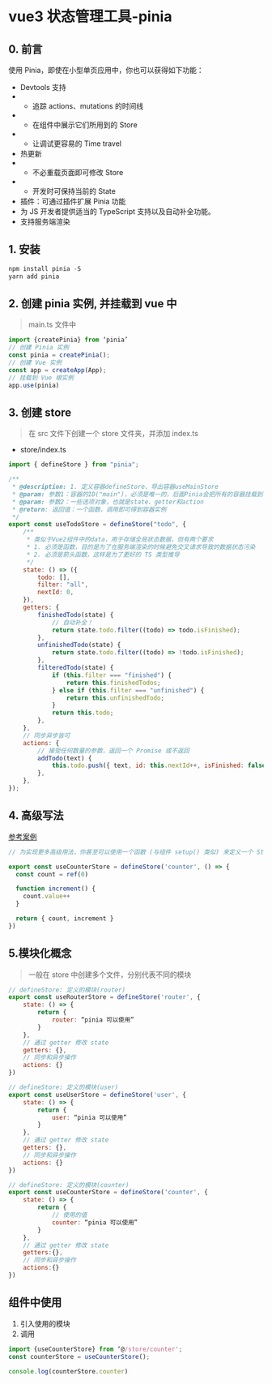 # vue3 状态管理工具-pinia

## 0. 前言
使用 Pinia，即使在小型单页应用中，你也可以获得如下功能：<br />

+ Devtools 支持
+ + 追踪 actions、mutations 的时间线
+ + 在组件中展示它们所用到的 Store
+ + 让调试更容易的 Time travel
+ 热更新
+ + 不必重载页面即可修改 Store
+ + 开发时可保持当前的 State
+ 插件：可通过插件扩展 Pinia 功能
+ 为 JS 开发者提供适当的 TypeScript 支持以及自动补全功能。
+ 支持服务端渲染



## 1. 安装

```js
npm install pinia -S
yarn add pinia
```




## 2. 创建 pinia 实例, 并挂载到 vue 中

> main.ts 文件中

```js
import {createPinia} from ‘pinia’
// 创建 Pinia 实例
const pinia = createPinia();
// 创建 Vue 实例
const app = createApp(App);
// 挂载到 Vue 根实例
app.use(pinia)
```




## 3. 创建 store

> 在 src 文件下创建一个 store 文件夹，并添加 index.ts

- store/index.ts

```js
import { defineStore } from "pinia";

/**
 * @description: 1. 定义容器defineStore、导出容器useMainStore
 * @param: 参数1：容器的ID("main")，必须是唯一的，后面Pinia会把所有的容器挂载到根容器
 * @param: 参数2：一些选项对象，也就是state、getter和action
 * @return: 返回值：一个函数，调用即可得到容器实例
 */
export const useTodoStore = defineStore("todo", {
	/**
	 * 类似于Vue2组件中的data，用于存储全局状态数据，但有两个要求
	 * 1. 必须是函数，目的是为了在服务端渲染的时候避免交叉请求导致的数据状态污染
	 * 2. 必须是箭头函数，这样是为了更好的 TS 类型推导
	 */
	state: () => ({
		todo: [],
		filter: "all",
		nextId: 0,
	}),
	getters: {
		finishedTodo(state) {
			// 自动补全！
			return state.todo.filter((todo) => todo.isFinished);
		},
		unfinishedTodo(state) {
			return state.todo.filter((todo) => !todo.isFinished);
		},
		filteredTodo(state) {
			if (this.filter === "finished") {
				return this.finishedTodos;
			} else if (this.filter === "unfinished") {
				return this.unfinishedTodo;
			}
			return this.todo;
		},
	},
    // 同步异步皆可
	actions: {
		// 接受任何数量的参数，返回一个 Promise 或不返回
		addTodo(text) {
			this.todo.push({ text, id: this.nextId++, isFinished: false });
		},
	},
});
```





## 4. 高级写法
[参考案例](https://www.cnblogs.com/mcayear/p/17711313.html)
````js
// 为实现更多高级用法，你甚至可以使用一个函数 (与组件 setup() 类似) 来定义一个 Store：

export const useCounterStore = defineStore('counter', () => {
  const count = ref(0)

  function increment() {
    count.value++
  }

  return { count, increment }
})
````






## 5.模块化概念

> 一般在 store 中创建多个文件，分别代表不同的模块

```js
// defineStore: 定义的模块(router)
export const useRouterStore = defineStore('router', {
    state: () => {
        return {
            router: “pinia 可以使用”
        }
    },
    // 通过 getter 修改 state
    getters: {},
    // 同步和异步操作
    actions: {}
})
```

```js
// defineStore: 定义的模块(user)
export const useUserStore = defineStore('user', {
    state: () => {
        return {
            user: “pinia 可以使用”
        }
    },
    // 通过 getter 修改 state
    getters: {},
    // 同步和异步操作
    actions: {}
})
```

```js
// defineStore: 定义的模块(counter)
export const useCounterStore = defineStore('counter', {
    state: () => {
        return {
            // 使用的值
            counter: “pinia 可以使用”
        }
    },
    // 通过 getter 修改 state
    getters:{},
    // 同步和异步操作
    actions:{}
})
```

## 组件中使用

1. 引入使用的模块
2. 调用

```js
import {useCounterStore} from ‘@/store/counter';
const counterStore = useCounterStore();

console.log(counterStore.counter)

```
